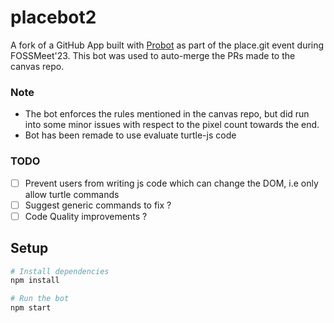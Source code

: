 # placebot2

A fork of a GitHub App built with [Probot](https://github.com/probot/probot) as part of the place.git event during FOSSMeet'23. This bot was used to auto-merge the PRs made to the canvas repo.

### Note
- The bot enforces the rules mentioned in the canvas repo, but did run into some minor issues with respect to the pixel count towards the end.
- Bot has been remade to use evaluate turtle-js code


### TODO
- [ ] Prevent users from writing js code which can change the DOM, i.e only allow turtle commands
- [ ] Suggest generic commands to fix ?
- [ ] Code Quality improvements ?

## Setup

```sh
# Install dependencies
npm install

# Run the bot
npm start
```


